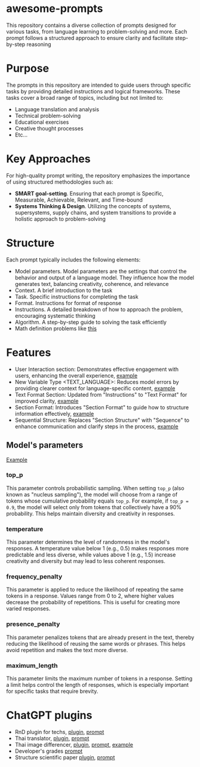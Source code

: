 # awesome-prompts
This repository contains a diverse collection of prompts designed for various tasks, from language learning to problem-solving and more. Each prompt follows a structured approach to ensure clarity and facilitate step-by-step reasoning

# Purpose
The prompts in this repository are intended to guide users through specific tasks by providing detailed instructions and logical frameworks. These tasks cover a broad range of topics, including but not limited to:

- Language translation and analysis
- Technical problem-solving
- Educational exercises
- Creative thought processes
- Etc...

# Key Approaches
For high-quality prompt writing, the repository emphasizes the importance of using structured methodologies such as:
- **SMART goal-setting**. Ensuring that each prompt is Specific, Measurable, Achievable, Relevant, and Time-bound
- **Systems Thinking & Design**. Utilizing the concepts of systems, supersystems, supply chains, and system transitions to provide a holistic approach to problem-solving

# Structure
Each prompt typically includes the following elements:
- Model parameters. Model parameters are the settings that control the behavior and output of a language model. They influence how the model generates text, balancing creativity, coherence, and relevance
- Context. A brief introduction to the task
- Task. Specific instructions for completing the task
- Format. Instructions for format of response
- Instructions. A detailed breakdown of how to approach the problem, encouraging systematic thinking
- Algorithm. A step-by-step guide to solving the task efficiently
- Math definition problems like [this](https://github.com/Hedgehogues/awesome-prompts/blob/main/promts/thai-word-visualisation.pmt)

# Features
- User Interaction section: Demonstrates effective engagement with users, enhancing the overall experience, [example](https://github.com/Hedgehogues/awesome-prompts/blob/main/promts/paper.pmt)
- New Variable Type <TEXT_LANGUAGE>: Reduces model errors by providing clearer context for language-specific content, [example](https://github.com/Hedgehogues/awesome-prompts/blob/main/promts/paper.pmt)
- Text Format Section: Updated from "Instructions" to "Text Format" for improved clarity, [example](https://github.com/Hedgehogues/awesome-prompts/blob/main/promts/paper.pmt)
- Section Format: Introduces "Section Format" to guide how to structure information effectively, [example](https://github.com/Hedgehogues/awesome-prompts/blob/main/promts/paper.pmt)
- Sequential Structure: Replaces "Section Structure" with "Sequence" to enhance communication and clarify steps in the process, [example](https://github.com/Hedgehogues/awesome-prompts/blob/main/promts/paper.pmt)

## Model's parameters

[Example](https://github.com/Hedgehogues/awesome-prompts/blob/main/promts/developer-grades.pmt)

### top_p
This parameter controls probabilistic sampling. When setting `top_p` (also known as "nucleus sampling"), the model will choose from a range of tokens whose cumulative probability equals `top_p`. For example, if `top_p = 0.9`, the model will select only from tokens that collectively have a 90% probability. This helps maintain diversity and creativity in responses.

### temperature
This parameter determines the level of randomness in the model's responses. A temperature value below 1 (e.g., 0.5) makes responses more predictable and less diverse, while values above 1 (e.g., 1.5) increase creativity and diversity but may lead to less coherent responses.

### frequency_penalty
This parameter is applied to reduce the likelihood of repeating the same tokens in a response. Values range from 0 to 2, where higher values decrease the probability of repetitions. This is useful for creating more varied responses.

### presence_penalty
This parameter penalizes tokens that are already present in the text, thereby reducing the likelihood of reusing the same words or phrases. This helps avoid repetition and makes the text more diverse.

### maximum_length
This parameter limits the maximum number of tokens in a response. Setting a limit helps control the length of responses, which is especially important for specific tasks that require brevity.

# ChatGPT plugins
- RnD plugin for techs, [plugin](https://chatgpt.com/g/g-Z5ySJnoPT-generatsiia-postov-pro-tekhnologii), [prompt](https://github.com/Hedgehogues/awesome-prompts/blob/main/promts/rnd-tech.pmt)
- Thai translator, [plugin](https://chatgpt.com/g/g-Xqyu6QRrj-thai-language), [prompt](https://github.com/Hedgehogues/awesome-prompts/blob/main/promts/thai-translator.pmt)
- Thai image differencer, [plugin](https://chatgpt.com/g/g-ZnOEtt5Am-words-differences), [prompt](https://github.com/Hedgehogues/awesome-prompts/blob/main/promts/word-visualisation.pmt), [example](https://chatgpt.com/share/66f1c802-c888-8003-ab49-3862a0dba03a)
- Developer's grades [prompt](https://github.com/Hedgehogues/awesome-prompts/blob/main/promts/developer-grades.pmt)
- Structure scientific paper [plugin](https://chatgpt.com/g/g-qA7hpxKes-razbor-nauchnoi-stati), [prompt](https://github.com/Hedgehogues/awesome-prompts/blob/main/promts/paper.pmt)
